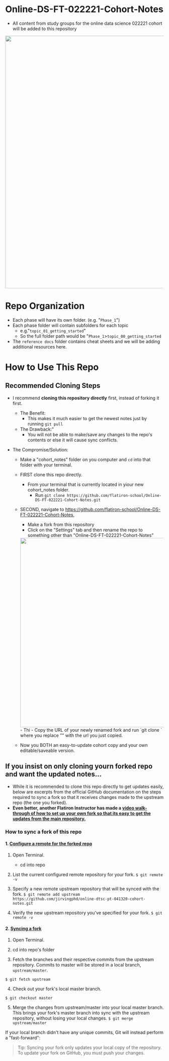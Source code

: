 

# Online-DS-FT-022221-Cohort-Notes
- All content from study groups for the online data science 022221 cohort will be added to this repository 

<img src="./assets/images/flatironschool_banner.jpg" width=800px>

# Repo Organization
- Each phase will have its own folder. (e.g. "`Phase_1`")
- Each phase folder will contain subfolders for each topic
    - e.g."`topic_01_getting_started`"
    - So the full folder path would be "`Phase_1`>`topic_00_getting_started`
- The `reference docs` folder contains cheat sheets and we will be adding additional resources here. 


# How to Use This Repo
## Recommended Cloning Steps
- I recommend **cloning this repository directly** first, instead of forking it first. 
    - The Benefit:
        - This makes it much easier to get the newest notes just by running `git pull`
    - The Drawback:"
        - You will not be able to make/save any changes to the repo's contents or else it will cause sync conflicts. 

- The Compromise/Solution:
    - Make  a "cohort_notes" folder on you computer and `cd` into that folder with your terminal.
    - FIRST clone this repo directly. 
        - From your terminal that is currently located in yiour new cohort_notes folder. 
            - Run `git clone https://github.com/flatiron-school/Online-DS-FT-022221-Cohort-Notes.git`

    - SECOND, navigate to https://github.com/flatiron-school/Online-DS-FT-022221-Cohort-Notes,
        - Make a fork from this repository
        - Click on the "Settings" tab and then rename the repo to something other than "Online-DS-FT-022221-Cohort-Notes" 
        <img src="./assets/images/rename_repo.png" width=600px>
            - Thi
        - Copy the URL of your newly renamed fork and run `git clone <your-repo-url-here>` where you replace "<your-repo-url-here>" with the url you just copied. 

    - Now you BOTH an easy-to-update cohort copy and your own editable/saveable version. 


## If you **insist** on only cloning yourn forked repo and want the updated notes...

- While it is recommended to clone this repo directly to get updates easily, below are excerpts from the official GitHub documentation on the steps required to sync a fork so that it receives changes made to the upstream repo (the one you forked). 
- **Even better, another Flatiron Instructor has made a [video walk-through of how to set up your own fork so that its easy to get the updates from the main repository.](https://youtu.be/UHASy7vpOIQ)**

### How to sync a fork of this repo


#### 1. [Configure a remote for the forked repo](https://help.github.com/en/github/collaborating-with-issues-and-pull-requests/configuring-a-remote-for-a-fork)
1. Open Terminal.
    - cd into repo
2. List the current configured remote repository for your fork.
`$ git remote -v`
3. Specify a new remote upstream repository that will be synced with the fork.
`$ git remote add upstream https://github.com/jirvingphd/online-dtsc-pt-041320-cohort-notes.git`

4. Verify the new upstream repository you've specified for your fork.
`$ git remote -v`

#### 2. [Syncing a fork]( https://help.github.com/en/github/collaborating-with-issues-and-pull-requests/syncing-a-fork)

1. Open Terminal.

2. cd into repo's folder
    
3. Fetch the branches and their respective commits from the upstream repository. Commits to master will be stored in a local branch, `upstream/master`.

`$ git fetch upstream`


4. Check out your fork's local master branch.

`$ git checkout master`

5. Merge the changes from upstream/master into your local master branch. This brings your fork's master branch into sync with the upstream repository, without losing your local changes.
`$ git merge upstream/master`

If your local branch didn't have any unique commits, Git will instead perform a "fast-forward":


> Tip: Syncing your fork only updates your local copy of the repository. To update your fork on GitHub, you must push your changes.



 
